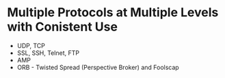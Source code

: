 

# Multiple Protocols at Multiple Levels with Conistent Use

* UDP, TCP 
* SSL, SSH, Telnet, FTP 
* AMP 
* ORB - Twisted Spread (Perspective Broker) and Foolscap 
